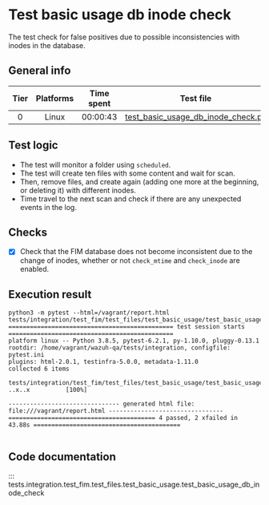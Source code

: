 # Test basic usage db inode check

The test check for false positives due to possible inconsistencies with inodes in the database.

## General info

| Tier | Platforms | Time spent| Test file |
|:--:|:--:|:--:|:--:|
| 0 | Linux | 00:00:43 | [test_basic_usage_db_inode_check.py](../../../../../../tests/integration/test_fim/test_files/test_basic_usage/test_basic_usage_db_inode_check.)|

## Test logic

- The test will monitor a folder using `scheduled`.
- The test will create ten files with some content and wait for scan.
- Then, remove files, and create again (adding one more at the beginning, or deleting it) with different inodes.
- Time travel to the next scan and check if there are any unexpected events in the log.

## Checks

- [x] Check that the FIM database does not become inconsistent due to the change of inodes, whether or not `check_mtime` and `check_inode` are enabled.

## Execution result

```
python3 -m pytest --html=/vagrant/report.html tests/integration/test_fim/test_files/test_basic_usage/test_basic_usage_db_inode_check.py
============================================== test session starts ==============================================
platform linux -- Python 3.8.5, pytest-6.2.1, py-1.10.0, pluggy-0.13.1
rootdir: /home/vagrant/wazuh-qa/tests/integration, configfile: pytest.ini
plugins: html-2.0.1, testinfra-5.0.0, metadata-1.11.0
collected 6 items

tests/integration/test_fim/test_files/test_basic_usage/test_basic_usage_db_inode_check.py ..x..x          [100%]

------------------------------- generated html file: file:///vagrant/report.html --------------------------------
========================================= 4 passed, 2 xfailed in 43.88s =========================================


```

## Code documentation

::: tests.integration.test_fim.test_files.test_basic_usage.test_basic_usage_db_inode_check
